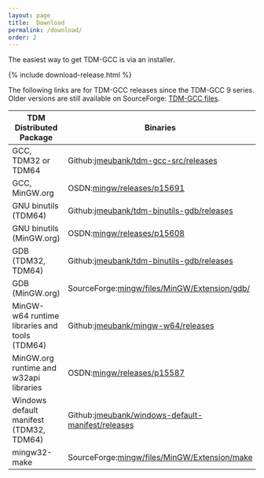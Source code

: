 ```yaml
---
layout: page
title:  Download
permalink: /download/
order: 2
---
```


The easiest way to get TDM-GCC is via an installer.

{% include download-release.html %}

<p />

The following links are for TDM-GCC releases since the TDM-GCC 9 series. Older
versions are still available on SourceForge:
[TDM-GCC files](https://sourceforge.net/projects/tdm-gcc/files/).

<table>
  <thead>
    <tr>
      <th>TDM Distributed Package</th>
      <th>Binaries</th>
      <th>Sources</th>
    </tr>
  </thead>
  <tbody>
    <tr>
      <td>GCC, TDM32 or TDM64</td>
      <td>
        Github:<a href="https://github.com/jmeubank/tdm-gcc-src/releases">jmeubank/tdm-gcc-src/releases</a>
      </td>
      <td>
        Github:<a href="https://github.com/jmeubank/tdm-gcc-src/tree/tdm-patches.public">jmeubank/tdm-gcc-src/tree/tdm-patches.public</a>
      </td>
    </tr>
    <tr>
      <td>GCC, MinGW.org</td>
      <td>
        OSDN:<a href="https://osdn.net/projects/mingw/releases/p15691">mingw/releases/p15691</a>
      </td>
      <td>
        OSDN:<a href="https://osdn.net/projects/mingw/releases/p15691">mingw/releases/p15691</a>
      </td>
    </tr>
    <tr>
      <td>GNU binutils (TDM64)</td>
      <td>
        Github:<a href="https://github.com/jmeubank/tdm-binutils-gdb/releases">jmeubank/tdm-binutils-gdb/releases</a>
      </td>
      <td>
        Github:<a href="https://github.com/jmeubank/tdm-binutils-gdb/tree/tdm-patches-binutils.public">jmeubank/tdm-binutils-gdb/tree/tdm-patches-binutils.public</a>
      </td>
    </tr>
    <tr>
      <td>GNU binutils (MinGW.org)</td>
      <td>
        OSDN:<a href="https://osdn.net/projects/mingw/releases/p15608">mingw/releases/p15608</a>
      </td>
      <td>
        OSDN:<a href="https://osdn.net/projects/mingw/releases/p15608">mingw/releases/p15608</a>
      </td>
    </tr>
    <tr>
      <td>GDB (TDM32, TDM64)</td>
      <td>
        Github:<a href="https://github.com/jmeubank/tdm-binutils-gdb/releases">jmeubank/tdm-binutils-gdb/releases</a>
      </td>
      <td>
        Github:<a href="https://github.com/jmeubank/tdm-binutils-gdb/tree/tdm-patches-gdb.public">jmeubank/tdm-binutils-gdb/tree/tdm-patches-gdb.public</a>
      </td>
    </tr>
    <tr>
      <td>GDB (MinGW.org)</td>
      <td>
        SourceForge:<a href="https://sourceforge.net/projects/mingw/files/MinGW/Extension/gdb/">mingw/files/MinGW/Extension/gdb/</a>
      </td>
      <td>
        SourceForge:<a href="https://sourceforge.net/projects/mingw/files/MinGW/Extension/gdb/">mingw/files/MinGW/Extension/gdb/</a>
      </td>
    </tr>
    <tr>
      <td>MinGW-w64 runtime libraries and tools (TDM64)</td>
      <td>
        Github:<a href="https://github.com/jmeubank/mingw-w64/releases">jmeubank/mingw-w64/releases</a>
      </td>
      <td>
        Github:<a href="https://github.com/jmeubank/mingw-w64/tree/tdm-patches">jmeubank/mingw-w64/tree/tdm-patches</a>
      </td>
    </tr>
    <tr>
      <td>MinGW.org runtime and w32api libraries</td>
      <td>
        OSDN:<a href="https://osdn.net/projects/mingw/releases/p15587">mingw/releases/p15587</a>
      </td>
      <td>
        OSDN:<a href="https://osdn.net/projects/mingw/releases/p15587">mingw/releases/p15587</a>
      </td>
    </tr>
    <tr>
      <td>Windows default manifest (TDM32, TDM64)</td>
      <td>
        Github:<a href="https://github.com/jmeubank/windows-default-manifest/releases">jmeubank/windows-default-manifest/releases</a>
      </td>
      <td>
        Sourceware.org:<a href="https://sourceware.org/git/?p=cygwin-apps/windows-default-manifest.git;a=tree">git/cygwin-apps/windows-default-manifest</a>
      </td>
    </tr>
    <tr>
      <td>mingw32-make</td>
      <td>
        SourceForge:<a href="https://sourceforge.net/projects/mingw/files/MinGW/Extension/make/">mingw/files/MinGW/Extension/make</a>
      </td>
      <td>
        SourceForge:<a href="https://sourceforge.net/projects/mingw/files/MinGW/Extension/make/">mingw/files/MinGW/Extension/make</a>
      </td>
    </tr>
  </tbody>
</table>
